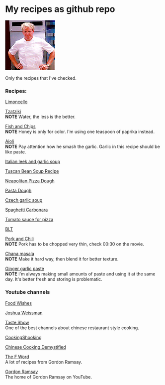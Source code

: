 # My recipes as github repo

![image](./image.gif)

Only the recipes that I've checked. 

### Recipes:

[Limoncello](https://www.youtube.com/watch?v=AWZlnMmnE3I&ab_channel=JamieOliver-Drinks)

[Tzatziki](https://www.youtube.com/watch?v=OOkL5d8t1sM&t=263s&ab_channel=FoodWishes)  
**NOTE** Water, the less is the better.

[Fish and Chips](https://www.youtube.com/watch?v=wGjS8fLI7eQ&t=320s&ab_channel=JamieOliver)  
**NOTE** Honey is only for color. I'm using one teaspoon of paprika instead.

[Aioli](https://www.youtube.com/watch?v=KZTP3c0j7zc&ab_channel=FoodWishes)  
**NOTE** Pay attention how he smash the garlic. Garlic in this recipe should be like paste.

[Italian leek and garlic soup](https://www.youtube.com/watch?v=GdcCVZ_D7hQ&ab_channel=Recipe30)

[Tuscan Bean Soup Recipe](https://www.youtube.com/watch?v=_SMTu3-md3U&ab_channel=FoodWishes)

[Neapolitan Pizza Dough](https://www.youtube.com/watch?v=HkXojFU_LrE&ab_channel=St%C3%A4dlerMade) 

[Pasta Dough](https://www.youtube.com/watch?v=RY9u0STwqiw&ab_channel=GennaroContaldo)

[Czech garlic soup](https://www.youtube.com/watch?v=CNk3nQyU3MI&ab_channel=SkutecznieTv)

[Spaghetti Carbonara](https://www.youtube.com/watch?v=3AAdKl1UYZs&ab_channel=JamieOliver)

[Tomato sauce for pizza](https://www.youtube.com/watch?v=9Ikknmv3DYg&ab_channel=VitoIacopelli)

[BLT](https://www.youtube.com/watch?v=BiTdrSUXua8&ab_channel=CowboyKentRollins)

[Pork and Chili](https://www.youtube.com/watch?v=WujehK7kYLM&ab_channel=ChineseCookingDemystified)  
**NOTE** Pork has to be chopped very thin, check 00:30 on the movie.

[Chana masala](https://www.youtube.com/watch?v=iKMI1xkU_oo&ab_channel=AdamRagusea)  
**NOTE** Make it hard way, then blend it for better texture. 

[Ginger garlic paste](https://www.youtube.com/watch?v=JKKD4zSHtOo&ab_channel=CookingShookingHindi)  
**NOTE** I'm always making small amounts of paste and using it at the same day. It's better fresh and storing is problematic.

### Youtube channels

[Food Wishes](https://www.youtube.com/user/foodwishes)  

[Joshua Weissman](https://www.youtube.com/channel/UChBEbMKI1eCcejTtmI32UEw)

[Taste Show](https://www.youtube.com/channel/UCkRBu0K655809AdvDajyJJA)  
One of the best channels about chinese restaurant style cooking.

[CookingShooking](https://www.youtube.com/user/CookingShooking)

[Chinese Cooking Demystified](https://www.youtube.com/channel/UC54SLBnD5k5U3Q6N__UjbAw)

[The F Word](https://www.youtube.com/user/theFword)  
A lot of recipes from Gordon Ramsay.

[Gordon Ramsay](https://www.youtube.com/user/gordonramsay)  
The home of Gordon Ramsay on YouTube.
